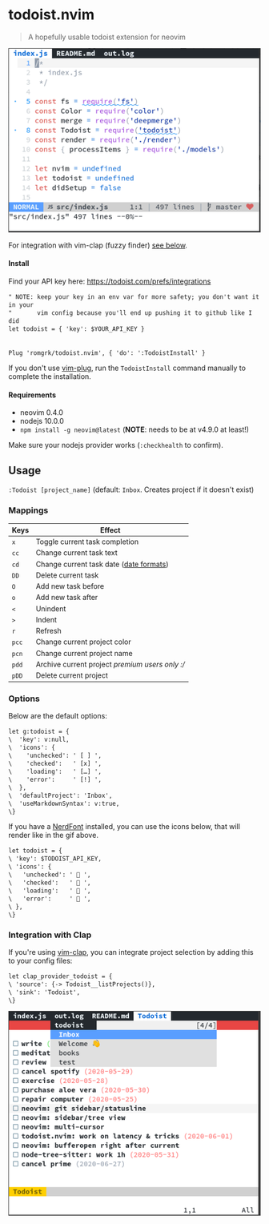 # todoist.nvim

> A hopefully usable todoist extension for neovim

![alt text](./static/demo.gif)

For integration with vim-clap (fuzzy finder) [see below](#integration-with-clap).

#### Install

Find your API key here: https://todoist.com/prefs/integrations

```vim
" NOTE: keep your key in an env var for more safety; you don't want it in your
"       vim config because you'll end up pushing it to github like I did
let todoist = { 'key': $YOUR_API_KEY }


Plug 'romgrk/todoist.nvim', { 'do': ':TodoistInstall' }
```

If you don't use [vim-plug](https://github.com/junegunn/vim-plug), run the `TodoistInstall`
command manually to complete the installation.

#### Requirements

 - neovim 0.4.0
 - nodejs 10.0.0
 - `npm install -g neovim@latest` (**NOTE**: needs to be at v4.9.0 at least!)

Make sure your nodejs provider works (`:checkhealth` to confirm).

## Usage

`:Todoist [project_name]` (default: `Inbox`. Creates project if it doesn't exist)

### Mappings

|Keys|Effect|
|---|---|
|`x`|Toggle current task completion|
|`cc`|Change current task text|
|`cd`|Change current task date ([date formats](https://get.todoist.help/hc/en-us/articles/205325931-Due-Dates-Times))|
|`DD`|Delete current task|
|`O`|Add new task before|
|`o`|Add new task after|
|`<`|Unindent|
|`>`|Indent|
|`r`|Refresh|
|`pcc`|Change current project color|
|`pcn`|Change current project name|
|`pdd`|Archive current project *premium users only :/*|
|`pDD`|Delete current project|

### Options

Below are the default options:

```vim
let g:todoist = {
\  'key': v:null,
\  'icons': {
\    'unchecked': ' [ ] ',
\    'checked':   ' [x] ',
\    'loading':   ' […] ',
\    'error':     ' [!] ',
\  },
\  'defaultProject': 'Inbox',
\  'useMarkdownSyntax': v:true,
\}
```

If you have a [NerdFont](https://www.nerdfonts.com/) installed, you can use the icons
below, that will render like in the gif above.

```vim
let todoist = {
\ 'key': $TODOIST_API_KEY,
\ 'icons': {
\   'unchecked': '  ',
\   'checked':   '  ',
\   'loading':   '  ',
\   'error':     '  ',
\ },
\}
```

### Integration with Clap

If you're using [vim-clap](https://github.com/liuchengxu/vim-clap), you can integrate
project selection by adding this to your config files:

```vim
let clap_provider_todoist = {
\ 'source': {-> Todoist__listProjects()},
\ 'sink': 'Todoist',
\}
```

![alt text](./static/clap-integration.png)
